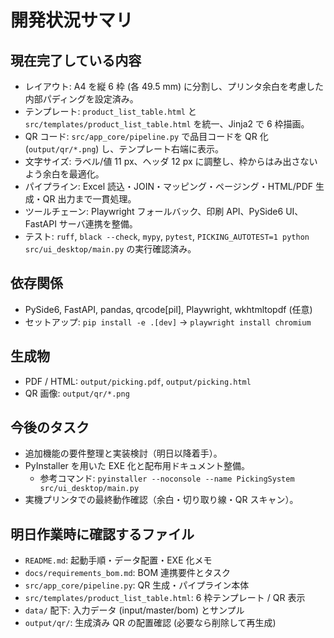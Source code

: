 # 開発状況サマリ

## 現在完了している内容
- レイアウト: A4 を縦 6 枠 (各 49.5 mm) に分割し、プリンタ余白を考慮した内部パディングを設定済み。
- テンプレート: `product_list_table.html` と `src/templates/product_list_table.html` を統一、Jinja2 で 6 枠描画。
- QR コード: `src/app_core/pipeline.py` で品目コードを QR 化 (`output/qr/*.png`) し、テンプレート右端に表示。
- 文字サイズ: ラベル/値 11 px、ヘッダ 12 px に調整し、枠からはみ出さないよう余白を最適化。
- パイプライン: Excel 読込・JOIN・マッピング・ページング・HTML/PDF 生成・QR 出力まで一貫処理。
- ツールチェーン: Playwright フォールバック、印刷 API、PySide6 UI、FastAPI サーバ連携を整備。
- テスト: `ruff`, `black --check`, `mypy`, `pytest`, `PICKING_AUTOTEST=1 python src/ui_desktop/main.py` の実行確認済み。

## 依存関係
- PySide6, FastAPI, pandas, qrcode[pil], Playwright, wkhtmltopdf (任意)
- セットアップ: `pip install -e .[dev]` → `playwright install chromium`

## 生成物
- PDF / HTML: `output/picking.pdf`, `output/picking.html`
- QR 画像: `output/qr/*.png`

## 今後のタスク
- 追加機能の要件整理と実装検討（明日以降着手）。
- PyInstaller を用いた EXE 化と配布用ドキュメント整備。
  - 参考コマンド: `pyinstaller --noconsole --name PickingSystem src/ui_desktop/main.py`
- 実機プリンタでの最終動作確認（余白・切り取り線・QR スキャン）。


## 明日作業時に確認するファイル
- `README.md`: 起動手順・データ配置・EXE 化メモ
- `docs/requirements_bom.md`: BOM 連携要件とタスク
- `src/app_core/pipeline.py`: QR 生成・パイプライン本体
- `src/templates/product_list_table.html`: 6 枠テンプレート / QR 表示
- `data/` 配下: 入力データ (input/master/bom) とサンプル
- `output/qr/`: 生成済み QR の配置確認 (必要なら削除して再生成)
